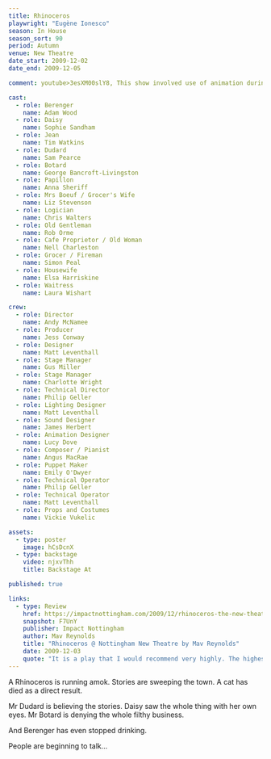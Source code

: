 ```yaml
---
title: Rhinoceros
playwright: "Eugène Ionesco"
season: In House
season_sort: 90
period: Autumn
venue: New Theatre
date_start: 2009-12-02
date_end: 2009-12-05

comment: youtube>3esXM00slY8, This show involved use of animation during the show

cast:
  - role: Berenger
    name: Adam Wood
  - role: Daisy
    name: Sophie Sandham
  - role: Jean
    name: Tim Watkins
  - role: Dudard
    name: Sam Pearce
  - role: Botard
    name: George Bancroft-Livingston
  - role: Papillon
    name: Anna Sheriff
  - role: Mrs Boeuf / Grocer's Wife
    name: Liz Stevenson
  - role: Logician
    name: Chris Walters
  - role: Old Gentleman
    name: Rob Orme
  - role: Cafe Proprietor / Old Woman
    name: Nell Charleston
  - role: Grocer / Fireman
    name: Simon Peal
  - role: Housewife
    name: Elsa Harriskine
  - role: Waitress
    name: Laura Wishart

crew:
  - role: Director
    name: Andy McNamee
  - role: Producer
    name: Jess Conway
  - role: Designer
    name: Matt Leventhall
  - role: Stage Manager
    name: Gus Miller
  - role: Stage Manager
    name: Charlotte Wright
  - role: Technical Director
    name: Philip Geller
  - role: Lighting Designer
    name: Matt Leventhall
  - role: Sound Designer
    name: James Herbert
  - role: Animation Designer
    name: Lucy Dove
  - role: Composer / Pianist
    name: Angus MacRae
  - role: Puppet Maker
    name: Emily O'Dwyer
  - role: Technical Operator
    name: Philip Geller
  - role: Technical Operator
    name: Matt Leventhall
  - role: Props and Costumes
    name: Vickie Vukelic

assets:
  - type: poster
    image: hCsDcnX
  - type: backstage
    video: njxvThh
    title: Backstage At

published: true

links:
  - type: Review
    href: https://impactnottingham.com/2009/12/rhinoceros-the-new-theatre-by-mav-reynolds/
    snapshot: F7UnY
    publisher: Impact Nottingham
    author: Mav Reynolds
    title: "Rhinoceros @ Nottingham New Theatre by Mav Reynolds"
    date: 2009-12-03
    quote: "It is a play that I would recommend very highly. The highest accolade that I can give it is that I cannot decide whether or not I like it, even whether or not I understand it. It will leave audiences talking for a long while to come."
---
```


A Rhinoceros is running amok. Stories are sweeping the town. A cat has died as a direct result.

Mr Dudard is believing the stories. Daisy saw the whole thing with her own eyes. Mr Botard is denying the whole filthy business.

And Berenger has even stopped drinking.

People are beginning to talk...
